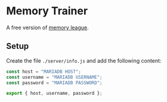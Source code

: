 # Memory Trainer

A free version of [memory league](https://www.memoryleague.com).


## Setup

Create the file `./server/info.js` and add the following content:
```typescript
const host = "MARIADB HOST";
const username = "MARIADB USERNAME";
const password = "MARIADB PASSWORD";

export { host, username, password };
```
